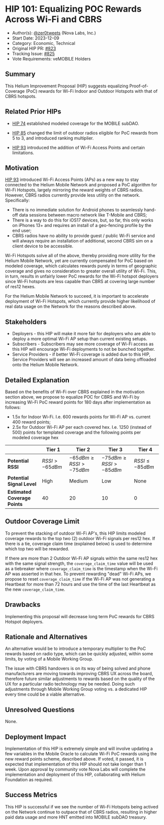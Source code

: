# HIP 101: Equalizing POC Rewards Across Wi-Fi and CBRS 

- Author(s): [@zer0tweets](https://github.com/zer0tweets) (Nova Labs, Inc.)
- Start Date: 2023-12-09
- Category: Economic, Technical
- Original HIP PR: [#823](https://github.com/helium/HIP/pull/823)
- Tracking Issue: [#825](https://github.com/helium/HIP/issues/825)
- Vote Requirements: veMOBILE Holders

## Summary

This Helium Improvement Proposal (HIP) suggests equalizing Proof-of-Coverage (PoC) rewards for Wi-Fi Indoor and Outdoor Hotspots with that of CBRS hotspots.  

## Related Prior HIPs

* [HIP 74](0074-mobile-poc-modeled-coverage-rewards.md) established modeled coverage for the MOBILE subDAO.

* [HIP 85](0085-mobile-hex-coverage-limit.md) changed the limit of outdoor radios eligible for PoC rewards from 5 to 3, and introduced ranking multiplier.

* [HIP 93](0093-addition-of-wifi-aps-to-mobile-subdao.md) introduced the addition of Wi-Fi Access Points and certain limitations.

## Motivation

[HIP 93](0093-addition-of-wifi-aps-to-mobile-subdao.md) introduced Wi-Fi Access Points (APs) as a new way to stay connected to the Helium Mobile Network and proposed a PoC algorithm for Wi-Fi Hotspots, largely mirroring the reward weights of CBRS radios. However, CBRS radios currently provide less utility on the network. Specifically:
- There is no immediate solution for Android phones to seamlessly hand-off data sessions between macro network like T-Mobile and CBRS; 
- There is a way to do this for iOS17 devices, but, so far, this only works on iPhones 13+ and requires an install of a geo-fencing profile by the end user;
- CBRS radios have no ability to provide guest / public Wi-Fi service and will always require an installation of additional, second CBRS sim on a client device to be accessible.

Wi-Fi Hotspots solve all of the above, thereby providing more utility for the Helium Mobile Network, yet are currently compensated for PoC based on modeled coverage, which calculates rewards purely in terms of geographic coverage and gives no consideration to greater overall utility of Wi-Fi. This, in turn, results in unfairly lower PoC rewards for the Wi-Fi hotspot deployers since Wi-Fi hotspots are less capable than CBRS at covering large number of res12 hexes.

For the Helium Mobile Network to succeed, it is important to accelerate deployment of Wi-Fi Hotspots, which currently provide higher likelihood of real data usage on the Network for the reasons described above. 


## Stakeholders

- Deployers - this HIP will make it more fair for deployers who are able to deploy a more optimal Wi-Fi AP setup than current existing setups. 
- Subscribers - Subscribers may see more coverage of Wi-Fi access as this HIP will encourage Wi-Fi deployments to not be bunched together. 
- Service Providers - if better Wi-Fi coverage is added due to this HIP, Service Providers will see an increased amount of data being offloaded onto the Helium Mobile Network.

## Detailed Explanation

Based on the benefits of Wi-Fi over CBRS explained in the motivation section above, we propose to equalize POC for CBRS and Wi-Fi by increasing Wi-Fi PoC reward points for 180 days after implementation as follows:

- 1.5x for Indoor Wi-Fi. I.e. 600 rewards points for Wi-Fi AP vs. current 400 reward points; 
- 2.5x for Outdoor Wi-Fi AP per each covered hex. I.e. 1250 (instead of 500) points for templated coverage and the following points per modeled coverage hex


|                               | Tier 1           | Tier 2                        | Tier 3                       | Tier 4              |
| ----------------------------- | ---------------- | ----------------------------- | ---------------------------- | ------------------- |
| **Potential RSSI**            | $RSSI > -65 dBm$ | $-65 dBm \ge RSSI > -75 dBm$  | $-75 dBm \ge RSSI > -85 dBm$ | $RSSI \le -85 dBm$  |
| **Potential Signal Level**    | High             | Medium                        | Low                          | None                |
| **Estimated Coverage Points** | 40               | 20                            | 10                           | 0                   |



## Outdoor Coverage Limit
To prevent the stacking of outdoor Wi-Fi AP's, this HIP limits modeled coverage rewards to the top two (2) outdoor Wi-Fi signals per res12 hex. If there is a tie, coverage claim time (explained below) is used to determine which top two will be rewarded.

If there are more than 2 Outdoor Wi-Fi AP signals within the same res12 hex with the same signal strength, the `coverage_claim_time` value will be used as a tiebreaker  where `coverage_claim_time` is the timestamp when the Wi-Fi AP was asserted in that hex. To prevent rewarding "dead" Wi-Fi APs, we propose to reset `coverage_claim_time` if the Wi-Fi AP was not generating a Heartbeat for more than 72 hours and use the time of the last Heartbeat as the new `coverage_claim_time`.


## Drawbacks

Implementing this proposal will decrease long term PoC rewards for CBRS Hotspot deployers.

## Rationale and Alternatives

An alternative would be to introduce a temporary multiplier to the PoC rewards based on radio type, which can be quickly adjusted, within some limits, by voting of a Mobile Working Group. 

The issue with CBRS handovers is on its way of being solved and phone manufacturers are moving towards improving CBRS UX across the board, therefore future similar adjustments to rewards based on the quality of the UX for a particular radio technology may be needed. Doing such adjustments through Mobile Working Group voting vs. a dedicated HIP every time could be a viable alternative.

## Unresolved Questions

None.

## Deployment Impact

Implementation of this HIP is extremely simple and will involve updating a few variables in the Mobile Oracle to calculate Wi-Fi PoC rewards using the new reward points scheme, described above. If voted, it passed, it is expected that implementation of this HIP should not take longer than 1 week. Upon approval by community vote Nova Labs will complete the implementation and deployment of this HIP, collaborating with Helium Foundation as required. 

## Success Metrics

This HIP is successful if we see the number of Wi-Fi Hotspots being actived on the Network continue to outpace that of CBRS radios, resulting in higher paid data usage and more HNT emitted into MOBILE subDAO treasury. 
